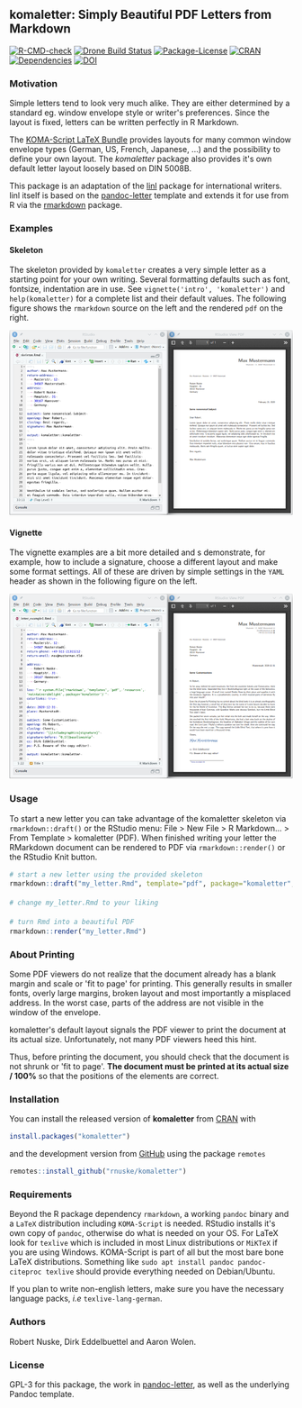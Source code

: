 ## komaletter: Simply Beautiful PDF Letters from Markdown

<!-- badges: start -->
[![R-CMD-check](https://github.com/rnuske/komaletter/workflows/R-CMD-check/badge.svg)](https://github.com/rnuske/komaletter/actions)
[![Drone Build Status](https://cloud.drone.io/api/badges/rnuske/komaletter/status.svg)](https://cloud.drone.io/rnuske/komaletter)
[![Package-License](https://img.shields.io/badge/license-GPL--3-brightgreen.svg?style=flat)](https://www.gnu.org/licenses/gpl-3.0.html) 
[![CRAN](https://www.r-pkg.org/badges/version/komaletter)](https://cran.r-project.org/package=komaletter) 
[![Dependencies](https://tinyverse.netlify.com/badge/komaletter)](https://cran.r-project.org/package=komaletter) 
[![DOI](https://zenodo.org/badge/DOI/10.5281/zenodo.1221316.svg)](https://doi.org/10.5281/zenodo.1221316)
<!-- badges: end -->


### Motivation
Simple letters tend to look very much alike. They are either determined by a 
standard eg. window envelope style or writer's preferences. Since the layout 
is fixed, letters can be written perfectly in R Markdown.

The [KOMA-Script LaTeX Bundle](https://www.komascript.de) provides layouts for
many common window envelope types (German, US, French, Japanese, ...) and the
possibility to define your own layout. The *komaletter* package also provides
it's own default letter layout loosely based on DIN 5008B.

This package is an adaptation of the
[linl](https://cran.r-project.org/package=linl) package
for international writers. linl itself is based on the
[pandoc-letter](https://github.com/aaronwolen/pandoc-letter) 
template and extends it for use from R via the
[rmarkdown](https://cran.r-project.org/package=rmarkdown) package.


### Examples

#### Skeleton
The skeleton provided by `komaletter` creates a very simple letter as a 
starting point for your own writing. Several formatting defaults such as font, 
fontsize, indentation are in use. See `vignette('intro', 'komaletter')` and 
`help(komaletter)` for a complete list and their default values. The following 
figure shows the `rmarkdown` source on the left and the rendered `pdf` on the
right.

![](./man/figures/skeleton.png)


#### Vignette
The vignette examples are a bit more detailed and s demonstrate, for example, 
how to include a signature, choose a different layout and make some format 
settings. All of these are driven by simple settings in the `YAML` header as 
shown in the following figure on the left.

![](./man/figures/letter_example1.png)


### Usage
To start a new letter you can take advantage of the komaletter skeleton via 
`rmarkdown::draft()` or the RStudio menu: File > New File > R Markdown... > 
From Template > komaletter (PDF). 
When finished writing your letter the  RMarkdown document can be rendered to PDF
via `rmarkdown::render()` or the RStudio Knit button.

```r
# start a new letter using the provided skeleton
rmarkdown::draft("my_letter.Rmd", template="pdf", package="komaletter", edit=FALSE)

# change my_letter.Rmd to your liking

# turn Rmd into a beautiful PDF
rmarkdown::render("my_letter.Rmd")
```


### About Printing
Some PDF viewers do not realize that the document already has a blank margin and scale or 'fit to page' for printing. This generally results in smaller fonts, overly large margins, broken layout and most importantly a misplaced address. In the worst case, parts of the address are not visible in the window of the envelope.

komaletter's default layout signals the PDF viewer to print the document at its actual size. Unfortunately, not many PDF viewers heed this hint. 

Thus, before printing the document, you should check that the document is not shrunk or 'fit to page'. **The document must be printed at its actual size / 100%** so that the positions of the elements are correct.


### Installation
You can install the released version of **komaletter** from [CRAN](https://CRAN.R-project.org/package=komaletter) with

``` r
install.packages("komaletter")
```

and the development version from [GitHub](https://github.com/rnuske/komaletter) 
using the package `remotes`

``` r
remotes::install_github("rnuske/komaletter")
```


### Requirements
Beyond the R package dependency `rmarkdown`, a working `pandoc` binary and a
`LaTeX` distribution including `KOMA-Script` is needed. RStudio installs it's
own copy of `pandoc`, otherwise do what is needed on your OS. For LaTeX look for
`texlive` which is included in most Linux distributions or `MiKTeX` if you are
using Windows. KOMA-Script is part of all but the most bare bone LaTeX
distributions. Something like `sudo apt install pandoc pandoc-citeproc texlive`
should provide everything needed on Debian/Ubuntu.

If you plan to write non-english letters, make sure you have the necessary 
language packs, _i.e_ `texlive-lang-german`.


### Authors
Robert Nuske, Dirk Eddelbuettel and Aaron Wolen.


### License
GPL-3 for this package, the work in [pandoc-letter](https://github.com/aaronwolen/pandoc-letter), as well as the underlying Pandoc template.
